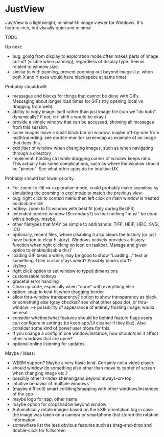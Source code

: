 # JustView
JustView is a lightweight, minimal-UI image viewer for Windows. It's feature-rich, but visually quiet and minimal.

TODO

Up next:
- bug: going from display to exploration mode often makes parts of image cut-off (visible when panning), regardless of display type. Seems related to window size.
- similar to with panning, prevent zooming out beyond image (i.e. when both X and Y axes would have blackspace at same time)

Probably should/will:
- messages and blocks for things that cannot be done with GIFs. Messaging about longer load times for GIFs (try opening local vs dragging from web)
- ability to copy image itself rather than just image file (can we "do both" dynamically? If not, ctrl shift c would be okay.) 
- provide a simple window that can be accessed, showing all messages from this session.
- some images leave a small black bar on window, maybe off-by-one from math/rounding. see double-monitor screencap as example of an image that does this.
- odd jitter of window when changing images, such as when navigating through a directory
- implement: holding ctrl while dragging corner of window keeps ratio. This actually has some complications, such as where the window should be "pinned". See what other apps do for intuitive UX.

Probably should but lower priority:
- For zoom-to-fill ==> exploration mode, could probably make seamless by simulating the zooming in expl mode to match the previous view.
- bug: right click to context menu then left click on main window is treated as double-click
- hotkey: zoom to fill window with best fit (only during BestFit)
- extended context window (Secondary?) so that nothing "must" be done with a hotkey. maybe.
- other filetypes that MAY be simple to add/handle: TIFF, HEIF, HEIC, SVG, ICO
- optionally, recent files, where disabling it also clears the history (or just have button to clear history). Windows natively provides a history function when right clicking on icon on taskbar. Manage and given option to enable/disable this?
- loading GIF takes a while, may be good to show "Loading..." text or something. User cursor stays weird? Possibly blocks stuff?
- styling
- right click option to set window to typed dimensions
- customizable hotkeys
- graceful error handling
- Clean up code, especially when "done" with everything else
- option: snap to best fit when dragging border
- allow thru-window transparency? option to show transparency as black, or something else (gray checker? see what other apps do), or thru-window. ==> possibility of appearance of entirely floating image, would be neat.
- consider whether/what features should be behind feature flags users can configure in settings (to keep app/UI cleaner if they like). Also consider some kind of power user mode for this.
- If you change a config in one window/instance, how should/can it affect other windows that are open?
- optional online listening for updates.


Maybe / ideas:
- WEBM support? Maybe a very basic kind. Certainly not a video player.
- should window do something else other than move to center of screen when changing image etc.?
- possibly other z-index shenanigans beyond always-on-top
- intuitive behavior of multiple windows
- (maybe difficult) smart colliding/snapping with other windows/instances of the app
- maybe logo for app, other name
- maybe option for dropshadow beyond window
- Automatically rotate images based on the EXIF orientation tag in case the image was taken on a camera or smartphone that stored the rotation information.
- somewhere list the less obvious features such as drag-and-drop and double-click for fullscreen
